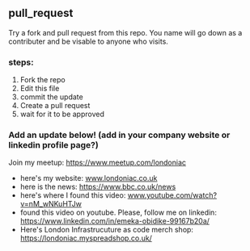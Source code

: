 ## pull_request
Try a fork and pull request from this repo. You name will go down as a contributer and be visable to anyone who visits.

### steps:
1) Fork the repo
2) Edit this file
3) commit the update
4) Create a pull request
5) wait for it to be approved

### Add an update below! (add in your company website or linkedin profile page?)

Join my meetup: https://www.meetup.com/londoniac

 * here's my website: www.londoniac.co.uk
  * here is the news: https://www.bbc.co.uk/news
  * here's where I found this video: www.youtube.com/watch?v=nM_wNKuHTJw
  * found this video on youtube. Please, follow me on linkedin: https://www.linkedin.com/in/emeka-obidike-99167b20a/
  * Here's London Infrastrucuture as code merch shop: https://londoniac.myspreadshop.co.uk/